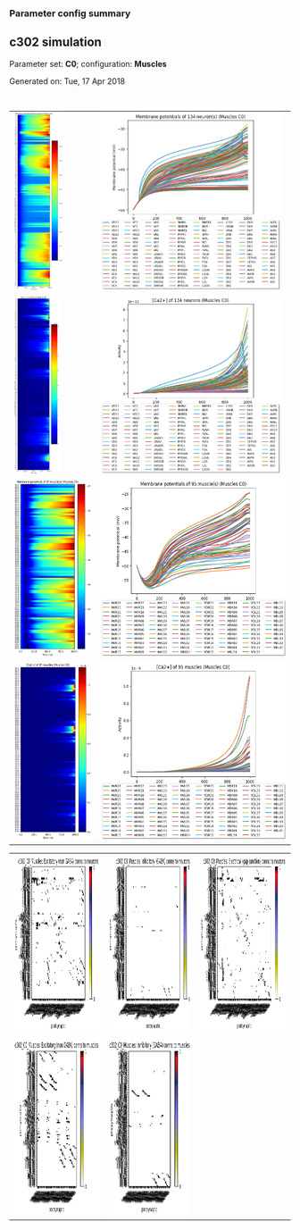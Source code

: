 ### Parameter config summary 
<h2>c302 simulation</h2>
<p>Parameter set: <b>C0</b>; configuration: <b>Muscles</b></p>
<p>Generated on: Tue, 17 Apr 2018</p><br/>
<table>

<tr>
  <td><a href="images/neurons_C0_Muscles.png"><img alt=" " src="images/neurons_C0_Muscles.png" height="320"/></a></td>
  <td><a href="images/traces_neuron_Muscles_C0.png"><img alt=" " src="images/traces_neuron_Muscles_C0.png" height="320"/></a></td>
</tr>

<tr>
  <td><a href="images/neuron_activity_C0_Muscles.png"><img alt=" " src="images/neuron_activity_C0_Muscles.png" height="320"/></a></td>
  <td><a href="images/traces_neuron_activity_Muscles_C0.png"><img alt=" " src="images/traces_neuron_activity_Muscles_C0.png" height="320"/></a></td>
</tr>

<tr>
  <td><a href="images/muscles_C0_Muscles.png"><img alt=" " src="images/muscles_C0_Muscles.png" height="320"/></a></td>
  <td><a href="images/traces_muscles_Muscles_C0.png"><img alt=" " src="images/traces_muscles_Muscles_C0.png" height="320"/></a></td>
</tr>

<tr>
  <td><a href="images/muscle_activity_C0_Muscles.png"><img alt=" " src="images/muscle_activity_C0_Muscles.png" height="320"/></a></td>
  <td><a href="images/traces_muscles_activity_Muscles_C0.png"><img alt=" " src="images/traces_muscles_activity_Muscles_C0.png" height="320"/></a></td>
</tr>
</table>
<table>

<tr><td><a href="images/c302_C0_Muscles_exc_to_neurons.png"><img alt=" " src="images/c302_C0_Muscles_exc_to_neurons.png" height="320"/></a></td>

  <td><a href="images/c302_C0_Muscles_inh_to_neurons.png"><img alt=" " src="images/c302_C0_Muscles_inh_to_neurons.png" height="320"/></a></td>

  <td><a href="images/c302_C0_Muscles_elec_neurons_neurons.png"><img alt=" " src="images/c302_C0_Muscles_elec_neurons_neurons.png" height="320"/></a></td></tr>

<tr><td><a href="images/c302_C0_Muscles_exc_to_muscles.png"><img alt=" " src="images/c302_C0_Muscles_exc_to_muscles.png" height="320"/></a></td>

  <td><a href="images/c302_C0_Muscles_inh_to_muscles.png"><img alt=" " src="images/c302_C0_Muscles_inh_to_muscles.png" height="320"/></a></td></tr>
</table>
